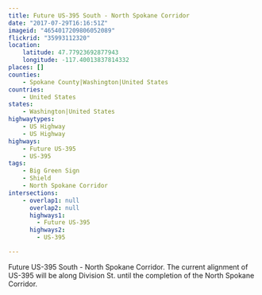 ```yaml
---
title: Future US-395 South - North Spokane Corridor
date: "2017-07-29T16:16:51Z"
imageid: "4654017209806052089"
flickrid: "35993112320"
location:
    latitude: 47.77923692877943
    longitude: -117.40013837814332
places: []
counties:
    - Spokane County|Washington|United States
countries:
    - United States
states:
    - Washington|United States
highwaytypes:
    - US Highway
    - US Highway
highways:
    - Future US-395
    - US-395
tags:
    - Big Green Sign
    - Shield
    - North Spokane Corridor
intersections:
    - overlap1: null
      overlap2: null
      highways1:
        - Future US-395
      highways2:
        - US-395

---
```

Future US-395 South - North Spokane Corridor.  The current alignment of US-395 will be along Division St. until the completion of the North Spokane Corridor.